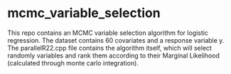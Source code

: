 # mcmc_variable_selection

This repo contains an MCMC variable selection algorithm for logistic regression. The dataset contains 60 covariates and a response variable y. The parallelR22.cpp file contains the algorithm itself, which will select randomly variables and rank them according to their Marginal Likelihood (calculated through monte carlo integration).  
